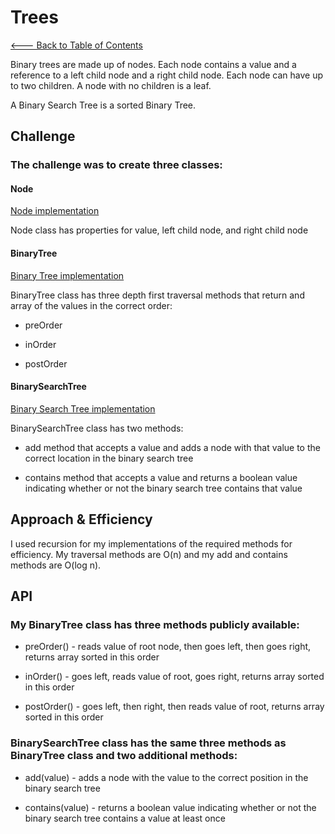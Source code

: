 # Trees

[<--- Back to Table of Contents](../../../README.md)

Binary trees are made up of nodes. Each node contains a value and a reference to a left child node and a right child node. Each node can have up to two children. A node with no children is a leaf.

A Binary Search Tree is a sorted Binary Tree.

## Challenge

### The challenge was to create three classes:

#### Node

[Node implementation](./node.js)

Node class has properties for value, left child node, and right child node

#### BinaryTree

[Binary Tree implementation](./binary-tree.js)

BinaryTree class has three depth first traversal methods that return and array of the values in the correct order:

* preOrder

* inOrder

* postOrder

#### BinarySearchTree

[Binary Search Tree implementation](./binary-search-tree.js)

BinarySearchTree class has two methods:

* add method that accepts a value and adds a node with that value to the correct location in the binary search tree

* contains method that accepts a value and returns a boolean value indicating whether or not the binary search tree contains that value

## Approach & Efficiency

I used recursion for my implementations of the required methods for efficiency. My traversal methods are O(n) and my add and contains methods are O(log n).

## API

### My BinaryTree class has three methods publicly available:

* preOrder() - reads value of root node, then goes left, then goes right, returns array sorted in this order

* inOrder() - goes left, reads value of root, goes right, returns array sorted in this order

* postOrder() - goes left, then right, then reads value of root, returns array sorted in this order

### BinarySearchTree class has the same three methods as BinaryTree class and two additional methods:

* add(value) - adds a node with the value to the correct position in the binary search tree

* contains(value) - returns a boolean value indicating whether or not the binary search tree contains a value at least once
